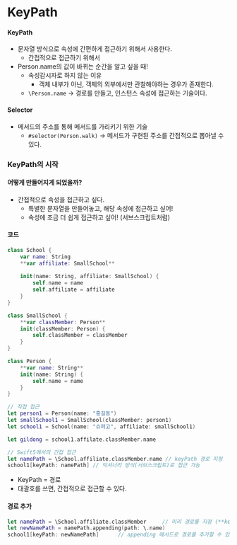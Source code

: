 # KeyPath

#### KeyPath

* 문자열 방식으로 속성에 간편하게 접근하기 위해서 사용한다.
  * 간접적으로 접근하기 위해서
* Person.name의 값이 바뀌는 순간을 알고 싶을 때!
  * 속성감시자로 하지 않는 이유
    * 객체 내부가 아닌, 객체의 외부에서만 관찰해야하는 경우가 존재한다.
  * `\Person.name` → 경로를 만들고, 인스턴스 속성에 접근하는 기술이다.

#### Selector

* 메서드의 주소를 통해 메서드를 가리키기 위한 기술
  * `#selector(Person.walk)` → 메서드가 구현된 주소를 간접적으로 뽑아낼 수 있다.



### KeyPath의 시작

#### 어떻게 만들어지게 되었을까?

* 간접적으로 속성을 접근하고 싶다.
  * 특별한 문자열을 만들어놓고, 해당 속성에 접근하고 싶어!
  * 속성에 조금 더 쉽게 접근하고 싶어! (서브스크립트처럼)

#### 코드

```swift
class School {
    var name: String
    **var affiliate: SmallSchool**
    
    init(name: String, affiliate: SmallSchool) {
        self.name = name
        self.affiliate = affiliate
    }
}

class SmallSchool {
    **var classMember: Person**
    init(classMember: Person) {
        self.classMember = classMember
    }
}

class Person {
    **var name: String**
    init(name: String) {
        self.name = name
    }
}

// 직접 접근
let person1 = Person(name: "홍길동")
let smallSchool1 = SmallSchool(classMember: person1)
let school1 = School(name: "슈퍼고", affiliate: smallSchool1)

let gildong = school1.affilate.classMember.name

// Swift5에서의 간접 접근
let namePath = \School.affiliate.classMember.name // keyPath 경로 지정
school1[keyPath: namePath] // 딕셔너리 방식(서브스크립트)로 접근 가능
```

* KeyPath = 경로
* 대괄호를 쓰면, 간접적으로 접근할 수 있다.



#### 경로 추가

```swift
let namePath = \School.affiliate.classMember     // 미리 경로를 지정 (**keyPath**)
let newNamePath = namePath.appending(path: \.name)
school1[keyPath: newNamePath]      // appending 메서드로 경로를 추가할 수 있다.
```
